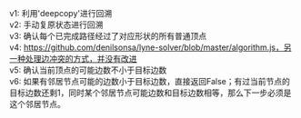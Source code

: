 v1: 利用'deepcopy'进行回溯  
v2: 手动复原状态进行回溯  
v3: 确认每个已完成路径经过了对应形状的所有普通顶点  
v4: https://github.com/denilsonsa/lyne-solver/blob/master/algorithm.js，另一种处理边冲突的方式，并没有改进  
v5: 确认当前顶点的可能边数不小于目标边数  
v6: 如果有邻居节点可能的边数小于目标边数，直接返回False；有过当前节点的目标边数还剩1，同时某个邻居节点可能边数和目标边数相等，那么下一步必须是这个邻居节点。
